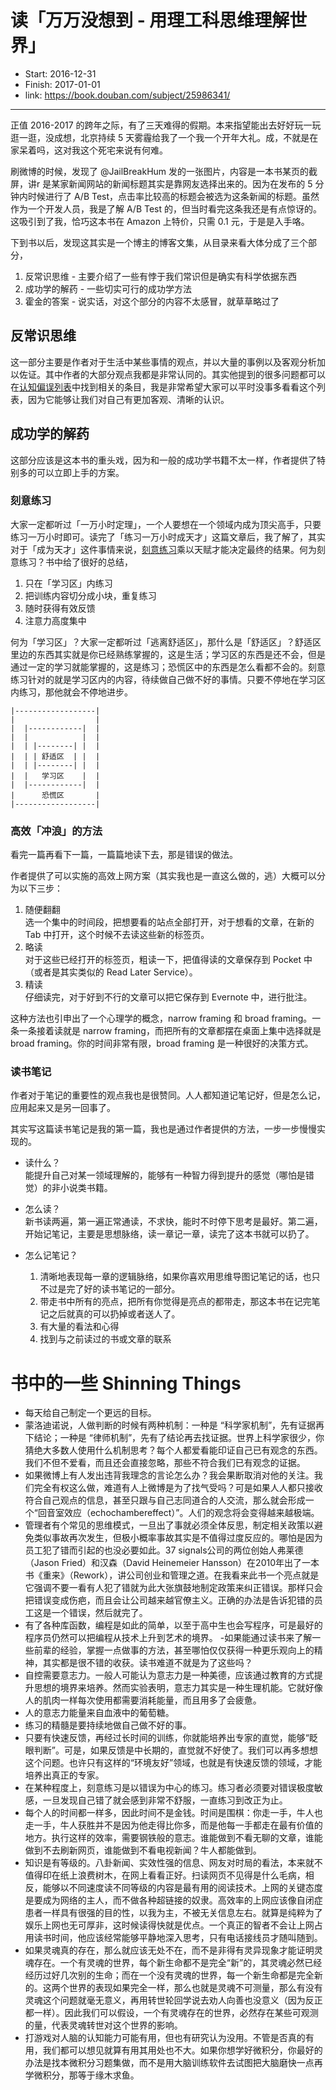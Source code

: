 # 读「万万没想到 - 用理工科思维理解世界」

- Start:  2016-12-31
- Finish: 2017-01-01
- link: https://book.douban.com/subject/25986341/

---

正值 2016-2017 的跨年之际，有了三天难得的假期。本来指望能出去好好玩一玩逛一逛，没成想，北京持续 5 天雾霾给我了一个我一个开年大礼。成，不就是在家呆着吗，这对我这个死宅来说有何难。

刷微博的时候，发现了 @JailBreakHum 发的一张图片，内容是一本书某页的截屏，讲r 是某家新闻网站的新闻标题其实是靠网友选择出来的。因为在发布的 5 分钟内时候进行了 A/B Test，点击率比较高的标题会被选为这条新闻的标题。虽然作为一个开发人员，我是了解 A/B Test 的，但当时看完这条我还是有点惊讶的。这吸引到了我，恰巧这本书在 Amazon 上特价，只需 0.1 元，于是是入手咯。

下到书以后，发现这其实是一个博主的博客文集，从目录来看大体分成了三个部分，

1. 反常识思维 - 主要介绍了一些有悖于我们常识但是确实有科学依据东西
2. 成功学的解药 - 一些切实可行的成功学方法
3. 霍金的答案 - 说实话，对这个部分的内容不太感冒，就草草略过了

## 反常识思维
这一部分主要是作者对于生活中某些事情的观点，并以大量的事例以及客观分析加以佐证。其中作者的大部分观点我都是非常认同的。其实他提到的很多问题都可以在[认知偏误列表](https://zh.wikipedia.org/wiki/%E8%AA%8D%E7%9F%A5%E5%81%8F%E8%AA%A4%E5%88%97%E8%A1%A8)中找到相关的条目，我是非常希望大家可以平时没事多看看这个列表，因为它能够让我们对自己有更加客观、清晰的认识。

## 成功学的解药
这部分应该是这本书的重头戏，因为和一般的成功学书籍不太一样，作者提供了特别多的可以立即上手的方案。

### 刻意练习

大家一定都听过「一万小时定理」，一个人要想在一个领域内成为顶尖高手，只要练习一万小时即可。读完了「练习一万小时成天才」这篇文章后，我了解了，其实对于「成为天才」这件事情来说，[刻意练习](https://en.wikipedia.org/wiki/Practice_(learning_method)#Deliberate_practice)乘以天赋才能决定最终的结果。何为刻意练习？书中给了很好的总结，

1. 只在「学习区」内练习
2. 把训练内容切分成小块，重复练习
3. 随时获得有效反馈
4. 注意力高度集中

何为「学习区」？大家一定都听过「逃离舒适区」，那什么是「舒适区」？舒适区里边的东西其实就是你已经熟练掌握的，这是生活；学习区的东西是还不会，但是通过一定的学习就能掌握的，这是练习；恐慌区中的东西是怎么看都不会的。刻意练习针对的就是学习区内的内容，待续做自己做不好的事情。只要不停地在学习区内练习，那他就会不停地进步。

```
|------------------|
|                  |
|  |------------|  |
|  |            |  |
|  | |--------| |  |
|  | | 舒适区  | |  |
|  | |--------| |  |
|  |   学习区    |  |
|  |------------|  |
|      恐慌区       |
|------------------|
```

### 高效「冲浪」的方法

>
看完一篇再看下一篇，一篇篇地读下去，那是错误的做法。

作者提供了可以实施的高效上网方案（其实我也是一直这么做的，逃）大概可以分为以下三步：

1. 随便翻翻 <br>
选一个集中的时间段，把想要看的站点全部打开，对于想看的文章，在新的 Tab 中打开，这个时候不去读这些新的标签页。
2. 略读 <br>
对于这些已经打开的标签页，粗读一下，把值得读的文章保存到 Pocket 中（或者是其实类似的 Read Later Service）。
3. 精读 <br>
仔细读完，对于好到不行的文章可以把它保存到 Evernote 中，进行批注。

这种方法也引申出了一个心理学的概念，narrow framing 和 broad framing。一条一条接着读就是 narrow framing，而把所有的文章都摆在桌面上集中选择就是 broad framing。你的时间非常有限，broad framing 是一种很好的决策方式。

### 读书笔记
作者对于笔记的重要性的观点我也是很赞同。人人都知道记笔记好，但是怎么记，应用起来又是另一回事了。

其实写这篇读书笔记是我的第一篇，我也是通过作者提供的方法，一步一步慢慢实现的。

- 读什么？<br>
能提升自己对某一领域理解的，能够有一种智力得到提升的感觉（哪怕是错觉）的非小说类书籍。

- 怎么读？ <br>
新书读两遍，第一遍正常通读，不求快，能时不时停下思考是最好。第二遍，开始记笔记，主要是思想脉络，读一章记一章，读完了这本书就可以扔了。

- 怎么记笔记？ <br>
  1. 清晰地表现每一章的逻辑脉络，如果你喜欢用思维导图记笔记的话，也只不过是完了好的读书笔记的一部分。
  2. 带走书中所有的亮点，把所有你觉得是亮点的都带走，那这本书在记完笔记之后就真的可以扔掉或者送人了。
  3. 有大量的看法和心得
  4. 找到与之前读过的书或文章的联系

# 书中的一些 Shinning Things

>
- 每天给自己制定一个更远的目标。
- 蒙洛迪诺说，人做判断的时候有两种机制：一种是 “科学家机制”，先有证据再下结论；一种是 “律师机制”，先有了结论再去找证据。世界上科学家很少，你猜绝大多数人使用什么机制思考？每个人都爱看能印证自己已有观念的东西。我们不但不爱看，而且还会直接忽略，那些不符合我们已有观念的证据。
- 如果微博上有人发出违背我理念的言论怎么办？我会果断取消对他的关注。我们完全有权这么做，难道有人上微博是为了找气受吗？可是如果人人都只接收符合自己观点的信息，甚至只跟与自己志同道合的人交流，那么就会形成一个“回音室效应（echochambereffect）”。人们的观念将会变得越来越极端。
- 管理者有个常见的思维模式，一旦出了事就必须全体反思，制定相关政策以避免类似事故再次发生，但极小概率事故其实是不值得过度反应的。哪怕是因为员工犯了错而引起的也没必要如此。37 signals公司的两位创始人弗莱德（Jason Fried）和汉森（David Heinemeier Hansson）在2010年出了一本书《重来》（Rework），讲公司创业和管理之道。在我看来此书一个亮点就是它强调不要一看有人犯了错就为此大张旗鼓地制定政策来纠正错误。那样只会把错误变成伤疤，而且会让公司越来越官僚主义。正确的办法是告诉犯错的员工这是一个错误，然后就完了。
- 有了各种库函数，编程是如此的简单，以至于高中生也会写程序，可是最好的程序员仍然可以把编程从技术上升到艺术的境界。
-如果能通过读书来了解一些前辈的经验，掌握一点做事的方法，甚至哪怕仅仅获得一种更乐观向上的精神，其实都是很不错的收获。读书难道不就是为了这些吗？
- 自控需要意志力。一般人可能认为意志力是一种美德，应该通过教育的方式提升思想的境界来培养。然而实验表明，意志力其实是一种生理机能。它就好像人的肌肉一样每次使用都需要消耗能量，而且用多了会疲惫。
- 人的意志力能量来自血液中的葡萄糖。
- 练习的精髓是要持续地做自己做不好的事。
- 只要有快速反馈，再经过长时间的训练，你就能培养出专家的直觉，能够“眨眼判断”。可是，如果反馈是中长期的，直觉就不好使了。我们可以再多想想这个问题。也许只有这样的“环境友好”领域，也就是有快速反馈的领域，才能培养出真正的专家。
- 在某种程度上，刻意练习是以错误为中心的练习。练习者必须要对错误极度敏感，一旦发现自己错了就会感到非常不舒服，一直练习到改正为止。
- 每个人的时间都一样多，因此时间不是金钱。时间是围棋：你走一手，牛人也走一手，牛人获胜并不是因为他走得比你多，而是他每一手都走在最有价值的地方。执行这样的效率，需要钢铁般的意志。谁能做到不看无聊的文章，谁能做到不去刷新网页，谁能做到不看电视新闻？牛人都能做到。
- 知识是有等级的。八卦新闻、实效性强的信息、网友对时局的看法，本来就不值得印在纸上浪费树木，在网上看看正好。扫读网页不见得是什么毛病，相反，能够以不同速度读不同等级的内容是最有用的阅读技术。上网的关键态度是要成为网络的主人，而不做各种超链接的奴隶。高效率的上网应该像自闭症患者一样具有很强的目的性，以我为主，不被无关信息左右。就算是纯粹为了娱乐上网也无可厚非，这时候读得快就是优点。一个真正的智者不会让上网占用读书时间，他应该经常能够平静地深入思考，只有电话接线员才随叫随到。
- 如果灵魂真的存在，那么就应该无处不在，而不是非得有灵异现象才能证明灵魂存在。一个有灵魂的世界，每个新生命都不是完全“新”的，其灵魂必然已经经历过好几次别的生命；而在一个没有灵魂的世界，每一个新生命都是完全新的。这两个世界的表现如果完全一样，那么也就是灵魂不可测量，那么有没有灵魂这个问题就毫无意义，再用转世轮回学说去劝人向善也没意义（因为反正都一样）。因此我们可以假设，一个有灵魂存在的世界，必然存在某些可观测的量，代表灵魂转世对这个世界的影响。
- 打游戏对人脑的认知能力可能有用，但也有研究认为没用。不管是否真的有用，我们都可以想见就算有用其用处也不大。如果你想学好微积分，你最好的办法是找本微积分习题集做，而不是用大脑训练软件去试图把大脑磨快一点再学微积分，那等于缘木求鱼。


